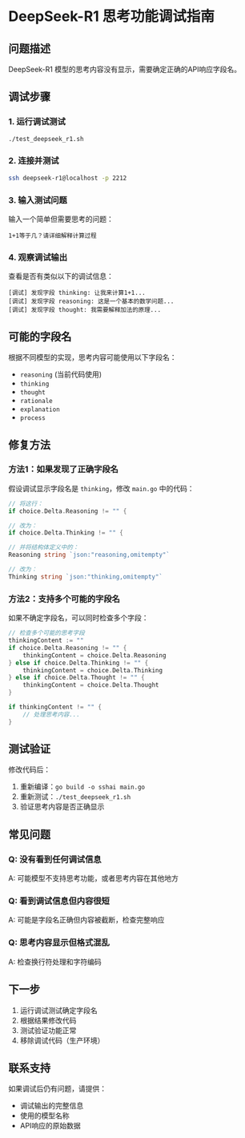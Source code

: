 # DeepSeek-R1 思考功能调试指南

## 问题描述
DeepSeek-R1 模型的思考内容没有显示，需要确定正确的API响应字段名。

## 调试步骤

### 1. 运行调试测试
```bash
./test_deepseek_r1.sh
```

### 2. 连接并测试
```bash
ssh deepseek-r1@localhost -p 2212
```

### 3. 输入测试问题
输入一个简单但需要思考的问题：
```
1+1等于几？请详细解释计算过程
```

### 4. 观察调试输出
查看是否有类似以下的调试信息：
```
[调试] 发现字段 thinking: 让我来计算1+1...
[调试] 发现字段 reasoning: 这是一个基本的数学问题...
[调试] 发现字段 thought: 我需要解释加法的原理...
```

## 可能的字段名

根据不同模型的实现，思考内容可能使用以下字段名：
- `reasoning` (当前代码使用)
- `thinking`
- `thought`
- `rationale`
- `explanation`
- `process`

## 修复方法

### 方法1：如果发现了正确字段名
假设调试显示字段名是 `thinking`，修改 `main.go` 中的代码：

```go
// 将这行：
if choice.Delta.Reasoning != "" {

// 改为：
if choice.Delta.Thinking != "" {

// 并将结构体定义中的：
Reasoning string `json:"reasoning,omitempty"`

// 改为：
Thinking string `json:"thinking,omitempty"`
```

### 方法2：支持多个可能的字段名
如果不确定字段名，可以同时检查多个字段：

```go
// 检查多个可能的思考字段
thinkingContent := ""
if choice.Delta.Reasoning != "" {
    thinkingContent = choice.Delta.Reasoning
} else if choice.Delta.Thinking != "" {
    thinkingContent = choice.Delta.Thinking
} else if choice.Delta.Thought != "" {
    thinkingContent = choice.Delta.Thought
}

if thinkingContent != "" {
    // 处理思考内容...
}
```

## 测试验证

修改代码后：
1. 重新编译：`go build -o sshai main.go`
2. 重新测试：`./test_deepseek_r1.sh`
3. 验证思考内容是否正确显示

## 常见问题

### Q: 没有看到任何调试信息
A: 可能模型不支持思考功能，或者思考内容在其他地方

### Q: 看到调试信息但内容很短
A: 可能是字段名正确但内容被截断，检查完整响应

### Q: 思考内容显示但格式混乱
A: 检查换行符处理和字符编码

## 下一步

1. 运行调试测试确定字段名
2. 根据结果修改代码
3. 测试验证功能正常
4. 移除调试代码（生产环境）

## 联系支持

如果调试后仍有问题，请提供：
- 调试输出的完整信息
- 使用的模型名称
- API响应的原始数据